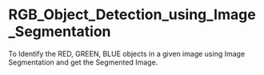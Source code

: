 # RGB_Object_Detection_using_Image_Segmentation
To Identify the RED, GREEN, BLUE objects in a given image using Image Segmentation and get the Segmented Image.
